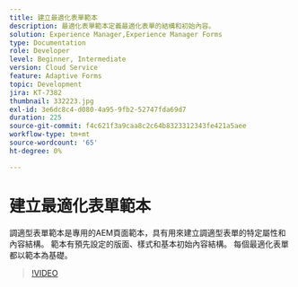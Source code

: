 ```yaml
---
title: 建立最適化表單範本
description: 最適化表單範本定義最適化表單的結構和初始內容。
solution: Experience Manager,Experience Manager Forms
type: Documentation
role: Developer
level: Beginner, Intermediate
version: Cloud Service
feature: Adaptive Forms
topic: Development
jira: KT-7382
thumbnail: 332223.jpg
exl-id: 3e6dc8c4-d080-4a95-9fb2-52747fda69d7
duration: 225
source-git-commit: f4c621f3a9caa8c2c64b8323312343fe421a5aee
workflow-type: tm+mt
source-wordcount: '65'
ht-degree: 0%

---
```


# 建立最適化表單範本

調適型表單範本是專用的AEM頁面範本，具有用來建立調適型表單的特定屬性和內容結構。 範本有預先設定的版面、樣式和基本初始內容結構。 每個最適化表單都以範本為基礎。

>[!VIDEO](https://video.tv.adobe.com/v/332223?quality=12&learn=on)
